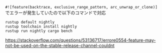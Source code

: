 `#![feature(backtrace, exclusive_range_pattern, arc_unwrap_or_clone)]`
でエラーが発生していたので以下のコマンドで対応

```
rustup default nightly
rustup toolchain install nightly
rustup run nightly cargo bench
```

https://stackoverflow.com/questions/53136717/errore0554-feature-may-not-be-used-on-the-stable-release-channel-couldnt
